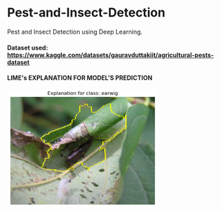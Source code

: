 # Pest-and-Insect-Detection
Pest and Insect Detection using Deep Learning. 

#### Dataset used: https://www.kaggle.com/datasets/gauravduttakiit/agricultural-pests-dataset

#### LIME's EXPLANATION FOR MODEL'S PREDICTION

<img src="LIME's Explanation.png" width="350">
